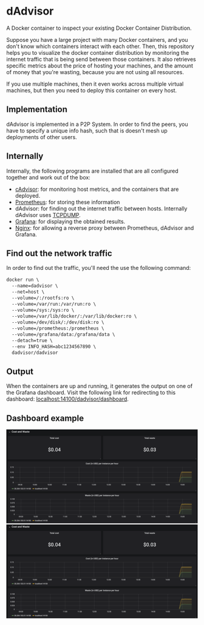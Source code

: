 # dAdvisor
A Docker container to inspect your existing Docker Container Distribution.

Suppose you have a large project with many Docker containers, and you don't know which containers interact with each other. Then, this repository helps you to visualize the docker container distribution by monitoring the internet traffic that is being send between those containers. It also retrieves specific metrics about the price of hosting your machines, and the amount of money that you're wasting, because you are not using all resources.

If you use multiple machines, then it even works across multiple virtual machines, but then you need to deploy this container on every host.

## Implementation
dAdvisor is implemented in a P2P System. In order to find the peers, you have to specify a unique info hash, such that is doesn't mesh up deployments of other users.

## Internally
Internally, the following programs are installed that are all configured together and work out of the box:
- [cAdvisor](https://github.com/google/cadvisor): for monitoring host metrics, and the containers that are deployed.
- [Prometheus](https://github.com/prometheus/prometheus): for storing these information
- dAdvisor: for finding out the internet traffic between hosts. Internally dAdvisor uses [TCPDUMP](https://www.tcpdump.org/manpages/tcpdump.1.html).
- [Grafana](https://github.com/grafana/grafana): for displaying the obtained results.
- [Nginx](https://www.nginx.com/): for allowing a reverse proxy between Prometheus, dAdvisor and Grafana.

## Find out the network traffic
In order to find out the traffic, you'll need the use the following command:

	docker run \
	  --name=dadvisor \
	  --net=host \
	  --volume=/:/rootfs:ro \
      --volume=/var/run:/var/run:ro \
      --volume=/sys:/sys:ro \
      --volume=/var/lib/docker/:/var/lib/docker:ro \
      --volume=/dev/disk/:/dev/disk:ro \
      --volume=/prometheus:/prometheus \
      --volume=/grafana/data:/grafana/data \
      --detach=true \
      --env INFO_HASH=abc1234567890 \
      dadvisor/dadvisor

## Output
When the containers are up and running, it generates the output on one of the Grafana dashboard.
Visit the following link for redirecting to this dashboard: [localhost:14100/dadvisor/dashboard](localhost:14100/dadvisor/dashboard).

## Dashboard example
![Figure 1](docs/fig1.png)
![Figure 2](docs/fig1.png)